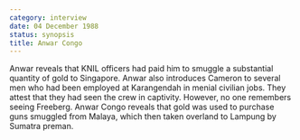 ```yaml
---
category: interview
date: 04 December 1988
status: synopsis
title: Anwar Congo
---
```


Anwar reveals that KNIL officers had paid him to
smuggle a substantial quantity of gold to Singapore. Anwar also
introduces Cameron to several men who had been employed at Karangendah
in menial civilian jobs. They attest that they had seen the crew in
captivity. However, no one remembers seeing Freeberg. Anwar Congo
reveals that gold was used to purchase guns smuggled from Malaya, which
then taken overland to Lampung by Sumatra preman.
